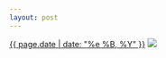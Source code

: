 ```yaml
---
layout: post
---
```


<p>
  <time><a href="/225">{{ page.date | date: "%e %B, %Y" }}</a></time>
  <a href="/225"><img src="{{ site.assets_url }}/225.jpg"/></a>
</p>
